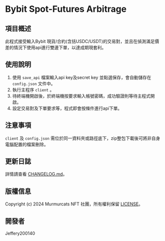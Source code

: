 # Bybit Spot-Futures Arbitrage

## 項目概述
此程式接受輸入Bybit 現貨/合約(含括USDC/USDT)的交易對，並且在偵測滿足價差的情況下使用api進行雙邊下單，以達成期現套利。

## 使用說明
1. 使用 `save_api` 檔案輸入api key及secret key 並點選保存，會自動儲存在 `config.json` 文件中。
2. 執行主程序 `client` 。
3. 待終端機開啟後，於終端機按要求輸入帳號密碼，成功驗證則等待主程式開啟。
4. 設定交易對及下單要求等，程式即會按條件進行api下單。

## 注意事項
`client` 及 `config.json` 需位於同一資料夾或路徑底下，zip整包下載後可將非自身電腦配置的檔案刪除。

## 更新日誌
詳情請查看 [CHANGELOG.md](CHANGELOG.md)。

## 版權信息
Copyright (c) 2024 Murmurcats NFT 社團，所有權利保留 [LICENSE](LICENSE)。

## 開發者
Jeffery200140
